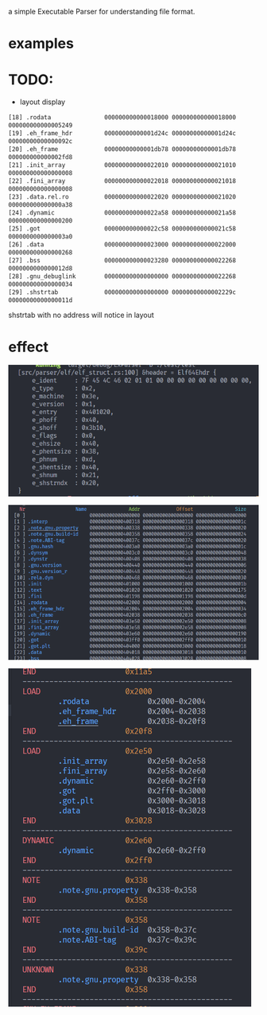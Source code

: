 a simple Executable Parser for understanding file format.
# examples

# TODO:
- layout display
```shell
[18] .rodata               000000000000018000 000000000000018000 000000000000005249
[19] .eh_frame_hdr         00000000000001d24c 00000000000001d24c 00000000000000092c
[20] .eh_frame             00000000000001db78 00000000000001db78 000000000000002fd8
[21] .init_array           000000000000022010 000000000000021010 000000000000000008
[22] .fini_array           000000000000022018 000000000000021018 000000000000000008
[23] .data.rel.ro          000000000000022020 000000000000021020 000000000000000a38
[24] .dynamic              000000000000022a58 000000000000021a58 000000000000000200
[25] .got                  000000000000022c58 000000000000021c58 0000000000000003a0
[26] .data                 000000000000023000 000000000000022000 000000000000000268
[27] .bss                  000000000000023280 000000000000022268 0000000000000012d8
[28] .gnu_debuglink        000000000000000000 000000000000022268 000000000000000034
[29] .shstrtab             000000000000000000 00000000000002229c 00000000000000011d
```
shstrtab with no address will notice in layout

# effect

![Alt text](assets/image.png)

![Alt text](assets/image2.png)

![Alt text](assets/image3.png)